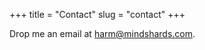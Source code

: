 +++
title = "Contact"
slug = "contact"
+++

Drop me an email at [harm@mindshards.com](mailto:harm@mindshards.com).
